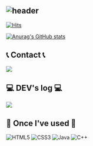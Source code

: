 ![header](https://capsule-render.vercel.app/api?type=Waving&height=200&text=Welcome%20to%20taeyeon's%20Github!%20👋&fontColor=d5e6f5&color=timeGradient&animation=fadeIn&fontSize=40&fontAlignY=40)
----
[![Hits](https://hits.seeyoufarm.com/api/count/incr/badge.svg?url=https%3A%2F%2Fgithub.com%2Ftaeyeoxn&count_bg=%2379C83D&title_bg=%23555555&icon=&icon_color=%23E7E7E7&title=hits&edge_flat=false)](https://hits.seeyoufarm.com)

[![Anurag's GitHub stats](https://github-readme-stats.vercel.app/api?username=taeyeoxn)](https://github.com/anuraghazra/github-readme-stats)

## 📞 Contact 📞
<div>
    <a href="mailto:taeyeonyoo16@gmail.com">
        <img src="https://img.shields.io/badge/Gmail-D14836?style=for-the-badge&logo=gmail&logoColor=white"> 
    </a>
</div>

## 💻 DEV's log 💻
<div>
    <a href="https://taeyeoxn.tistory.com/">
        <img src="https://img.shields.io/badge/Tistory-%23000000?style=for-the-badge&logo=tistory&logoColor=white">
    </a>
</div>

## 🔨 Once I've used 🔨
<div>
  <img src="https://img.shields.io/badge/html5-%23E34F26.svg?style=for-the-badge&logo=html5&logoColor=white" alt="HTML5">
  <img src="https://img.shields.io/badge/css3-%231572B6.svg?style=for-the-badge&logo=css3&logoColor=white" alt="CSS3">
  <img src="https://img.shields.io/badge/java-%23ED8B00.svg?style=for-the-badge&logo=openjdk&logoColor=white" alt="Java">
  <img src="https://img.shields.io/badge/c++-%2300599C.svg?style=for-the-badge&logo=c%2B%2B&logoColor=white" alt="C++">
</div>

